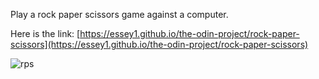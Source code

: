 Play a rock paper scissors game against a computer.<br>

Here is the link: [https://essey1.github.io/the-odin-project/rock-paper-scissors](https://essey1.github.io/the-odin-project/rock-paper-scissors) <br>

![rps](https://github.com/essey1/the-odin-project/assets/111381905/3e420641-0413-4a85-b30c-6a82597ddb98)
